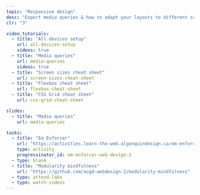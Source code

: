 ```yaml
---
topic: "Responsive design"
desc: "Export media queries & how to adapt your layouts to different screen sizes with more drastic adjustments."
clr: "3"

video_tutorials:
  - title: "All devices setup"
    url: all-devices-setup
    videos: true
  - title: "Media queries"
    url: media-queries
    videos: true
  - title: "Screen sizes cheat sheet"
    url: screen-sizes-cheat-sheet
  - title: "Flexbox cheat sheet"
    url: flexbox-cheat-sheet
  - title: "CSS Grid cheat sheet"
    url: css-grid-cheat-sheet

slides:
  - title: "Media queries"
    url: media-queries

tasks:
  - title: "Em Enforcer"
    url: "https://activities.learn-the-web.algonquindesign.ca/em-enforcer/"
    type: activity
    progressinator_id: em-enforcer-web-design-2
  - type: blank
  - title: "Modularity mindfulness"
    url: "https://github.com/acgd-webdesign-2/modularity-mindfulness"
  - type: attend-labs
  - type: watch-videos
---
```

